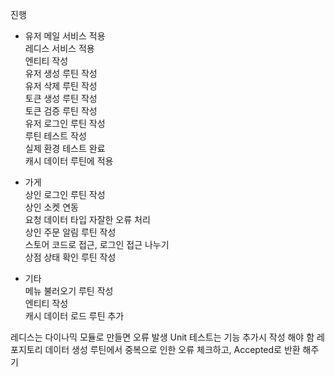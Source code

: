 진행

* 유저
메일 서비스 적용  
레디스 서비스 적용  
엔티티 작성  
유저 생성 루틴 작성  
유저 삭제 루틴 작성  
토큰 생성 루틴 작성  
토큰 검증 루틴 작성  
유저 로그인 루틴 작성  
루틴 테스트 작성  
실제 환경 테스트 완료  
캐시 데이터 루틴에 적용  

* 가게  
상인 로그인 루틴 작성  
상인 소켓 연동  
요청 데이터 타입 자잘한 오류 처리  
상인 주문 알림 루틴 작성  
스토어 코드로 접근, 로그인 접근 나누기  
상점 상태 확인 루틴 작성  

* 기타  
메뉴 불러오기 루틴 작성  
엔티티 작성  
캐시 데이터 로드 루틴 추가  

레디스는 다이나믹 모듈로 만들면 오류 발생 Unit 테스트는 기능 추가시 작성 해야 함 레포지토리 데이터 생성 루틴에서 중복으로 인한 오류 체크하고, Accepted로 반환 해주기
